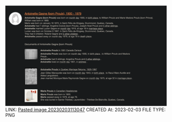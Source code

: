 ![Pasted image 20230203113047](../../genealogy/attachments/Pasted%20image%2020230203113047.png)
LINK: [Pasted image 20230203113047](../../genealogy/attachments/Pasted%20image%2020230203113047.png)
CREATED At: 2023-02-03
FILE TYPE: PNG
